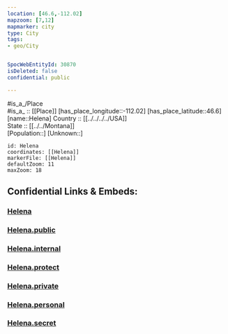 ```yaml
---
location: [46.6,-112.02] 
mapzoom: [7,12] 
mapmarker: city 
type: City
tags:
- geo/City


SpocWebEntityId: 30870
isDeleted: false
confidential: public

---
```

#is_a_/Place  
#is_a_ :: [[Place]] 
[has_place_longitude::-112.02] 
[has_place_latitude::46.6] 
[name::Helena] 
Country :: [[../../../../USA]]  
State :: [[../../Montana]]  
[Population::] 
[Unknown::] 


```leaflet
id: Helena
coordinates: [[Helena]] 
markerFile: [[Helena]] 
defaultZoom: 11 
maxZoom: 18
```


## Confidential Links & Embeds: 

### [Helena](/_Standards/Earth/Continent/America~North/USA/USA~Mountain/Montana/counties~Montana/Lewis_and_Clark,County/cities~Lewis_and_Clark/Helena.md) 

### [Helena.public](/_public/Earth/Continent/America~North/USA/USA~Mountain/Montana/counties~Montana/Lewis_and_Clark,County/cities~Lewis_and_Clark/Helena.public.md) 

### [Helena.internal](/_internal/Earth/Continent/America~North/USA/USA~Mountain/Montana/counties~Montana/Lewis_and_Clark,County/cities~Lewis_and_Clark/Helena.internal.md) 

### [Helena.protect](/_protect/Earth/Continent/America~North/USA/USA~Mountain/Montana/counties~Montana/Lewis_and_Clark,County/cities~Lewis_and_Clark/Helena.protect.md) 

### [Helena.private](/_private/Earth/Continent/America~North/USA/USA~Mountain/Montana/counties~Montana/Lewis_and_Clark,County/cities~Lewis_and_Clark/Helena.private.md) 

### [Helena.personal](/_personal/Earth/Continent/America~North/USA/USA~Mountain/Montana/counties~Montana/Lewis_and_Clark,County/cities~Lewis_and_Clark/Helena.personal.md) 

### [Helena.secret](/_secret/Earth/Continent/America~North/USA/USA~Mountain/Montana/counties~Montana/Lewis_and_Clark,County/cities~Lewis_and_Clark/Helena.secret.md)

